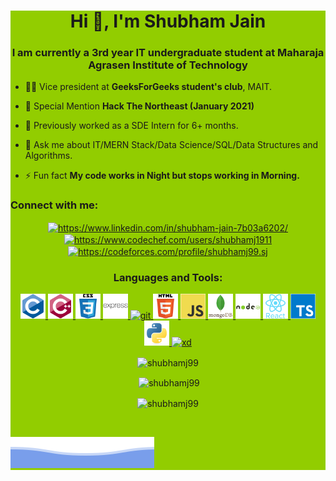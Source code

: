 <div style="background-color:#92cd00">
<h1 align="center">Hi 👋, I'm Shubham Jain</h1>
<h3 align="center">I am currently a 3rd year IT undergraduate student at Maharaja Agrasen Institute of Technology</h3>

- ✍🏻 Vice president at **GeeksForGeeks student's club**, MAIT.
  
- 🥇 Special Mention **Hack The Northeast (January 2021)**

- 👯 Previously worked as a SDE Intern for 6+ months.

- 💬 Ask me about IT/MERN Stack/Data Science/SQL/Data Structures and Algorithms.

- ⚡ Fun fact **My code works in Night but stops working in Morning.**

<h3 align="left">Connect with me:</h3>
<p align="center">
<a href="https://www.linkedin.com/in/shubham-jain-7b03a6202/" target="blank"><img align="center" src="https://raw.githubusercontent.com/rahuldkjain/github-profile-readme-generator/master/src/images/icons/Social/linked-in-alt.svg" alt="https://www.linkedin.com/in/shubham-jain-7b03a6202/" height="30" width="40" /></a>
<a href="https://www.codechef.com/users/shubhamj1911" target="blank"><img align="center" src="https://cdn.jsdelivr.net/npm/simple-icons@3.1.0/icons/codechef.svg" alt="https://www.codechef.com/users/shubhamj1911" height="30" width="40" /></a>
<a href="https://codeforces.com/profile/shubhamj99.sj" target="blank"><img align="center" src="https://raw.githubusercontent.com/rahuldkjain/github-profile-readme-generator/master/src/images/icons/Social/codeforces.svg" alt="https://codeforces.com/profile/shubhamj99.sj" height="30" width="40" /></a>
</p>

<h3 align="center">Languages and Tools:</h3>
<p align="center"><a href="https://www.cprogramming.com/" target="_blank" rel="noreferrer"> <img src="https://raw.githubusercontent.com/devicons/devicon/master/icons/c/c-original.svg" alt="c" width="40" height="40"/> </a> <a href="https://www.w3schools.com/cpp/" target="_blank" rel="noreferrer"> <img src="https://raw.githubusercontent.com/devicons/devicon/master/icons/cplusplus/cplusplus-original.svg" alt="cplusplus" width="40" height="40"/> </a> <a href="https://www.w3schools.com/css/" target="_blank" rel="noreferrer"> <img src="https://raw.githubusercontent.com/devicons/devicon/master/icons/css3/css3-original-wordmark.svg" alt="css3" width="40" height="40"/> </a> <a href="https://expressjs.com" target="_blank" rel="noreferrer"> <img src="https://raw.githubusercontent.com/devicons/devicon/master/icons/express/express-original-wordmark.svg" alt="express" width="40" height="40"/> </a> <a href="https://git-scm.com/" target="_blank" rel="noreferrer"> <img src="https://www.vectorlogo.zone/logos/git-scm/git-scm-icon.svg" alt="git" width="40" height="40"/> </a> <a href="https://www.w3.org/html/" target="_blank" rel="noreferrer"> <img src="https://raw.githubusercontent.com/devicons/devicon/master/icons/html5/html5-original-wordmark.svg" alt="html5" width="40" height="40"/> </a> <a href="https://developer.mozilla.org/en-US/docs/Web/JavaScript" target="_blank" rel="noreferrer"> <img src="https://raw.githubusercontent.com/devicons/devicon/master/icons/javascript/javascript-original.svg" alt="javascript" width="40" height="40"/> </a> <a href="https://www.mongodb.com/" target="_blank" rel="noreferrer"> <img src="https://raw.githubusercontent.com/devicons/devicon/master/icons/mongodb/mongodb-original-wordmark.svg" alt="mongodb" width="40" height="40"/> </a> <a href="https://nodejs.org" target="_blank" rel="noreferrer"> <img src="https://raw.githubusercontent.com/devicons/devicon/master/icons/nodejs/nodejs-original-wordmark.svg" alt="nodejs" width="40" height="40"/> </a> <a href="https://reactjs.org/" target="_blank" rel="noreferrer"> <img src="https://raw.githubusercontent.com/devicons/devicon/master/icons/react/react-original-wordmark.svg" alt="react" width="40" height="40"/> </a> <a href="https://www.typescriptlang.org/" target="_blank" rel="noreferrer"> <img src="https://raw.githubusercontent.com/devicons/devicon/master/icons/typescript/typescript-original.svg" alt="typescript" width="40" height="40"/> </a> <a href="https://www.python.org" target="_blank"> <img src="https://raw.githubusercontent.com/devicons/devicon/master/icons/python/python-original.svg" alt="python" width="40" height="40"/> </a> <a href="https://www.adobe.com/products/xd.html" target="_blank"> <img src="https://cdn.worldvectorlogo.com/logos/adobe-xd.svg" alt="xd" width="40" height="40"/> </a> </p>

<p align="center"><img align="center" src="https://github-readme-stats.vercel.app/api/top-langs?username=shubhamj99&show_icons=true&locale=en&layout=compact" alt="shubhamj99" /></p>

<p align="center">&nbsp;<img align="center" src="https://github-readme-stats.vercel.app/api?username=shubhamj99&show_icons=true&locale=en" alt="shubhamj99" /></p>

<p align="center"><img align="center" src="https://github-readme-streak-stats.herokuapp.com/?user=shubhamj99&" alt="shubhamj99" /></p>
  
<br>
  
![](https://github.com/shubhamj99/shubhamj99/blob/main/imgs/bottom_header.svg)
</div>
